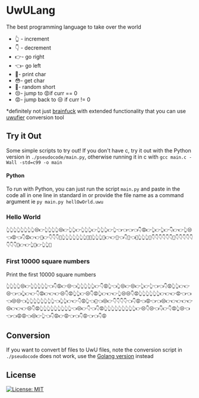 # UwULang

The best programming language to take over the world

- 👆 - increment
- 👇 - decrement
- 👉- go right
- 👈- go left
- 🥺- print char
- 😳- get char
- 🥴- random short
- 😒- jump to 😡if curr == 0
- 😡- jump back to 😒 if curr != 0

\*definitely not just [brainfuck](https://esolangs.org/wiki/Brainfuck) with extended functionality that you can use [uwufier](https://github.com/Zeyu-Li/uwufier) conversion tool



## Try it Out

Some simple scripts to try out! If you don't have c, try it out with the Python version in `./pseudocode/main.py`, otherwise running it in c with `gcc main.c -Wall -std=c99 -o main`



#### Python

To run with Python, you can just run the script `main.py` and paste in the code all in one line in standard in or provide the file name as a command argument ie `py main.py hellOwOrld.uwu`

### Hello World

```uwu
👆👆👆👆👆👆👆👆😒👉👆👆👆👆😒👉👆👆👉👆👆👆👉👆👆👆👉👆👈👈👈👈👇😡👉👆👉👆👉👇👉👉👆😒👈😡👈👇😡👉👉🥺👉👇👇👇🥺👆👆👆👆👆👆👆🥺🥺👆👆👆🥺👉👉🥺👈👇🥺👈🥺👆👆👆🥺👇👇👇👇👇👇🥺👇👇👇👇👇👇👇👇🥺👉👉👆🥺👉👆👆🥺
```



### First 10000 square numbers

Print the first 10000 square numbers

```uwu
👆👆👆👆😒👉👆👆👆👆👆👈👇😡👉😒👈👆👆👆👆👆👉👇😡👆👈👆😒👉😒👉👆👉👆👈👈👇😡👆👆👉👉😒👈👈👆👉👉👇😡👉👉👉😒👇😡👆👆👉😒👇😡👆👉👉👉👆😒😒👇😡👆👆👆👆👆👆👉👉👉😡👈👈👈😒😒👈👆👆👆👆👆👆👆👆👈👆👆👉👉👇😡👆👈🥺👈😒👉👇👇👇👇👈👇😡👈😡👈👈😒👉👉👉👉👉😒👉👉👉😒👇😡👆👆👆👆👆👆👆👆👆👈😒👉👇👈👇😡👆👆👆👆👆👆👆👆👆👉😒👇😒👈👇👉👇😡👆😒👈👈👈😡😡👈😒👉👆👈👇😡👉😡👈👈👇😡👈👈👇😡
```



## Conversion

If you want to convert bf files to UwU files, note the conversion script in `./pseudocode` does not work, use the [Golang version](https://github.com/Zeyu-Li/uwufier) instead



## License

[![License: MIT](https://img.shields.io/badge/License-MIT-blue.svg)](https://opensource.org/licenses/MIT) 